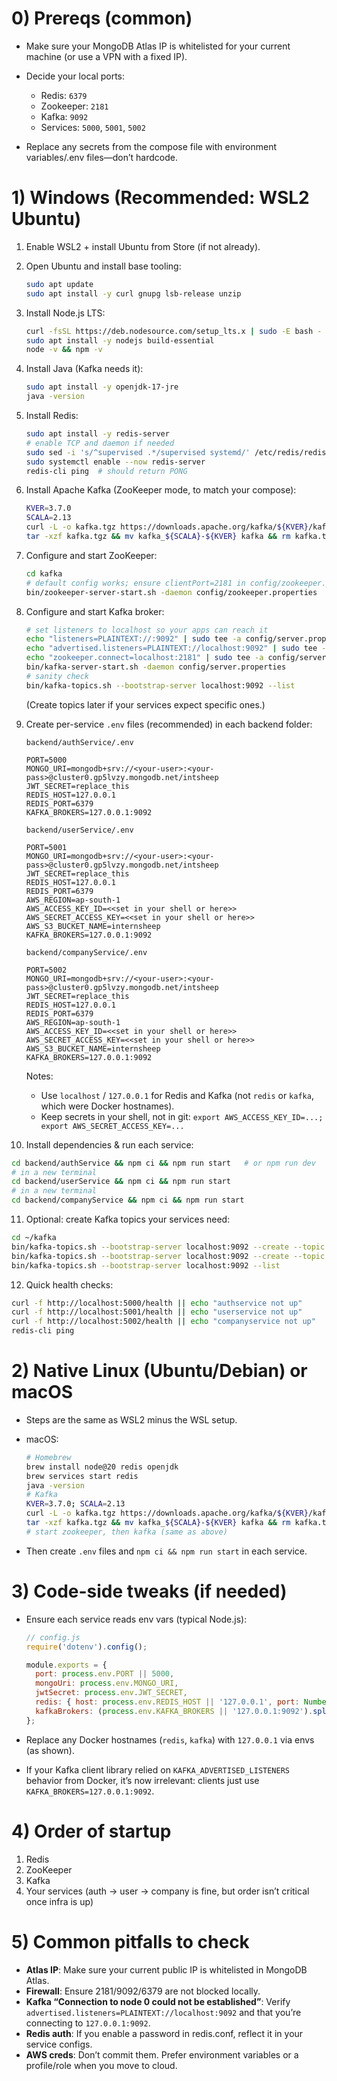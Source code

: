 # 0) Prereqs (common)

* Make sure your MongoDB Atlas IP is whitelisted for your current machine (or use a VPN with a fixed IP).
* Decide your local ports:

  * Redis: `6379`
  * Zookeeper: `2181`
  * Kafka: `9092`
  * Services: `5000`, `5001`, `5002`
* Replace any secrets from the compose file with environment variables/.env files—don’t hardcode.

# 1) Windows (Recommended: WSL2 Ubuntu)

1. Enable WSL2 + install Ubuntu from Store (if not already).

2. Open Ubuntu and install base tooling:

   ```bash
   sudo apt update
   sudo apt install -y curl gnupg lsb-release unzip
   ```

3. Install Node.js LTS:

   ```bash
   curl -fsSL https://deb.nodesource.com/setup_lts.x | sudo -E bash -
   sudo apt install -y nodejs build-essential
   node -v && npm -v
   ```

4. Install Java (Kafka needs it):

   ```bash
   sudo apt install -y openjdk-17-jre
   java -version
   ```

5. Install Redis:

   ```bash
   sudo apt install -y redis-server
   # enable TCP and daemon if needed
   sudo sed -i 's/^supervised .*/supervised systemd/' /etc/redis/redis.conf
   sudo systemctl enable --now redis-server
   redis-cli ping  # should return PONG
   ```

6. Install Apache Kafka (ZooKeeper mode, to match your compose):

   ```bash
   KVER=3.7.0
   SCALA=2.13
   curl -L -o kafka.tgz https://downloads.apache.org/kafka/${KVER}/kafka_${SCALA}-${KVER}.tgz
   tar -xzf kafka.tgz && mv kafka_${SCALA}-${KVER} kafka && rm kafka.tgz
   ```

7. Configure and start ZooKeeper:

   ```bash
   cd kafka
   # default config works; ensure clientPort=2181 in config/zookeeper.properties
   bin/zookeeper-server-start.sh -daemon config/zookeeper.properties
   ```

8. Configure and start Kafka broker:

   ```bash
   # set listeners to localhost so your apps can reach it
   echo "listeners=PLAINTEXT://:9092" | sudo tee -a config/server.properties
   echo "advertised.listeners=PLAINTEXT://localhost:9092" | sudo tee -a config/server.properties
   echo "zookeeper.connect=localhost:2181" | sudo tee -a config/server.properties
   bin/kafka-server-start.sh -daemon config/server.properties
   # sanity check
   bin/kafka-topics.sh --bootstrap-server localhost:9092 --list
   ```

   (Create topics later if your services expect specific ones.)

9. Create per-service `.env` files (recommended) in each backend folder:

   `backend/authService/.env`

   ```
   PORT=5000
   MONGO_URI=mongodb+srv://<your-user>:<your-pass>@cluster0.gp5lvzy.mongodb.net/intsheep
   JWT_SECRET=replace_this
   REDIS_HOST=127.0.0.1
   REDIS_PORT=6379
   KAFKA_BROKERS=127.0.0.1:9092
   ```

   `backend/userService/.env`

   ```
   PORT=5001
   MONGO_URI=mongodb+srv://<your-user>:<your-pass>@cluster0.gp5lvzy.mongodb.net/intsheep
   JWT_SECRET=replace_this
   REDIS_HOST=127.0.0.1
   REDIS_PORT=6379
   AWS_REGION=ap-south-1
   AWS_ACCESS_KEY_ID=<<set in your shell or here>>
   AWS_SECRET_ACCESS_KEY=<<set in your shell or here>>
   AWS_S3_BUCKET_NAME=internsheep
   KAFKA_BROKERS=127.0.0.1:9092
   ```

   `backend/companyService/.env`

   ```
   PORT=5002
   MONGO_URI=mongodb+srv://<your-user>:<your-pass>@cluster0.gp5lvzy.mongodb.net/intsheep
   JWT_SECRET=replace_this
   REDIS_HOST=127.0.0.1
   REDIS_PORT=6379
   AWS_REGION=ap-south-1
   AWS_ACCESS_KEY_ID=<<set in your shell or here>>
   AWS_SECRET_ACCESS_KEY=<<set in your shell or here>>
   AWS_S3_BUCKET_NAME=internsheep
   KAFKA_BROKERS=127.0.0.1:9092
   ```

   Notes:

   * Use `localhost` / `127.0.0.1` for Redis and Kafka (not `redis` or `kafka`, which were Docker hostnames).
   * Keep secrets in your shell, not in git:
     `export AWS_ACCESS_KEY_ID=...; export AWS_SECRET_ACCESS_KEY=...`

10. Install dependencies & run each service:

```bash
cd backend/authService && npm ci && npm run start   # or npm run dev
# in a new terminal
cd backend/userService && npm ci && npm run start
# in a new terminal
cd backend/companyService && npm ci && npm run start
```

11. Optional: create Kafka topics your services need:

```bash
cd ~/kafka
bin/kafka-topics.sh --bootstrap-server localhost:9092 --create --topic users --partitions 1 --replication-factor 1
bin/kafka-topics.sh --bootstrap-server localhost:9092 --create --topic companies --partitions 1 --replication-factor 1
bin/kafka-topics.sh --bootstrap-server localhost:9092 --list
```

12. Quick health checks:

```bash
curl -f http://localhost:5000/health || echo "authservice not up"
curl -f http://localhost:5001/health || echo "userservice not up"
curl -f http://localhost:5002/health || echo "companyservice not up"
redis-cli ping
```

# 2) Native Linux (Ubuntu/Debian) or macOS

* Steps are the same as WSL2 minus the WSL setup.
* macOS:

  ```bash
  # Homebrew
  brew install node@20 redis openjdk
  brew services start redis
  java -version
  # Kafka
  KVER=3.7.0; SCALA=2.13
  curl -L -o kafka.tgz https://downloads.apache.org/kafka/${KVER}/kafka_${SCALA}-${KVER}.tgz
  tar -xzf kafka.tgz && mv kafka_${SCALA}-${KVER} kafka && rm kafka.tgz
  # start zookeeper, then kafka (same as above)
  ```
* Then create `.env` files and `npm ci && npm run start` in each service.

# 3) Code-side tweaks (if needed)

* Ensure each service reads env vars (typical Node.js):

  ```js
  // config.js
  require('dotenv').config();

  module.exports = {
    port: process.env.PORT || 5000,
    mongoUri: process.env.MONGO_URI,
    jwtSecret: process.env.JWT_SECRET,
    redis: { host: process.env.REDIS_HOST || '127.0.0.1', port: Number(process.env.REDIS_PORT || 6379) },
    kafkaBrokers: (process.env.KAFKA_BROKERS || '127.0.0.1:9092').split(','),
  };
  ```
* Replace any Docker hostnames (`redis`, `kafka`) with `127.0.0.1` via envs (as shown).
* If your Kafka client library relied on `KAFKA_ADVERTISED_LISTENERS` behavior from Docker, it’s now irrelevant: clients just use `KAFKA_BROKERS=127.0.0.1:9092`.

# 4) Order of startup

1. Redis
2. ZooKeeper
3. Kafka
4. Your services (auth → user → company is fine, but order isn’t critical once infra is up)

# 5) Common pitfalls to check

* **Atlas IP**: Make sure your current public IP is whitelisted in MongoDB Atlas.
* **Firewall**: Ensure 2181/9092/6379 are not blocked locally.
* **Kafka “Connection to node 0 could not be established”**: Verify `advertised.listeners=PLAINTEXT://localhost:9092` and that you’re connecting to `127.0.0.1:9092`.
* **Redis auth**: If you enable a password in redis.conf, reflect it in your service configs.
* **AWS creds**: Don’t commit them. Prefer environment variables or a profile/role when you move to cloud.
